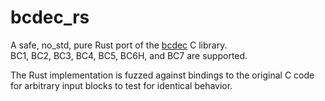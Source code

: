 # bcdec_rs
A safe, no_std, pure Rust port of the [bcdec](https://github.com/iOrange/bcdec) C library.  
BC1, BC2, BC3, BC4, BC5, BC6H, and BC7 are supported.

The Rust implementation is fuzzed against bindings to the original C code for arbitrary input blocks to test for identical behavior.